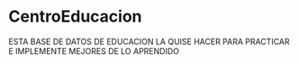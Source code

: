 # CentroEducacion
ESTA BASE DE DATOS DE EDUCACION LA QUISE HACER PARA PRACTICAR E IMPLEMENTE MEJORES DE LO APRENDIDO
